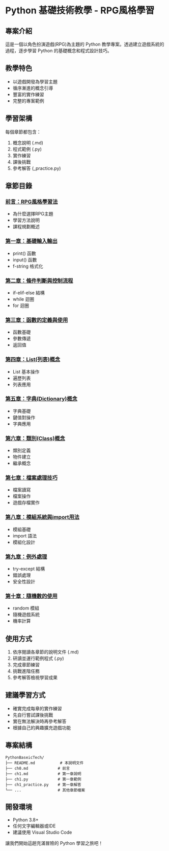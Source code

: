# Python 基礎技術教學 - RPG風格學習

## 專案介紹
這是一個以角色扮演遊戲(RPG)為主題的 Python 教學專案。透過建立遊戲系統的過程，逐步學習 Python 的基礎概念和程式設計技巧。

## 教學特色
- 以遊戲開發為學習主題
- 循序漸進的概念引導
- 豐富的實作練習
- 完整的專案範例

## 學習架構
每個章節都包含：
1. 概念說明 (.md)
2. 程式範例 (.py)
3. 實作練習
4. 課後挑戰
5. 參考解答 (_practice.py)

## 章節目錄

### [前言：RPG風格學習法](ch0.md)
- 為什麼選擇RPG主題
- 學習方法說明
- 課程規劃概述

### [第一章：基礎輸入輸出](ch1.md)
- print() 函數
- input() 函數
- f-string 格式化

### [第二章：條件判斷與控制流程](ch2.md)
- if-elif-else 結構
- while 迴圈
- for 迴圈

### [第三章：函數的定義與使用](ch3.md)
- 函數基礎
- 參數傳遞
- 返回值

### [第四章：List(列表)概念](ch4.md)
- List 基本操作
- 遍歷列表
- 列表應用

### [第五章：字典(Dictionary)概念](ch5.md)
- 字典基礎
- 鍵值對操作
- 字典應用

### [第六章：類別(Class)概念](ch6.md)
- 類別定義
- 物件建立
- 繼承概念

### [第七章：檔案處理技巧](ch7.md)
- 檔案讀寫
- 檔案操作
- 遊戲存檔實作

### [第八章：模組系統與import用法](ch8.md)
- 模組基礎
- import 語法
- 模組化設計

### [第九章：例外處理](ch9.md)
- try-except 結構
- 錯誤處理
- 安全性設計

### [第十章：隨機數的使用](ch10.md)
- random 模組
- 隨機遊戲系統
- 機率計算

## 使用方式
1. 依序閱讀各章節的說明文件 (.md)
2. 研讀並運行範例程式 (.py)
3. 完成章節練習
4. 挑戰進階任務
5. 參考解答檢視學習成果

## 建議學習方式
- 確實完成每章的實作練習
- 先自行嘗試課後挑戰
- 實在無法解決時再參考解答
- 根據自己的興趣擴充遊戲功能

## 專案結構
```
PythonBaseicTech/
├── README.md           # 本說明文件
├── ch0.md             # 前言
├── ch1.md             # 第一章說明
├── ch1.py             # 第一章範例
├── ch1_practice.py    # 第一章解答
└── ...                # 其他章節檔案
```

## 開發環境
- Python 3.8+
- 任何文字編輯器或IDE
- 建議使用 Visual Studio Code

讓我們開始這趟充滿冒險的 Python 學習之旅吧！
